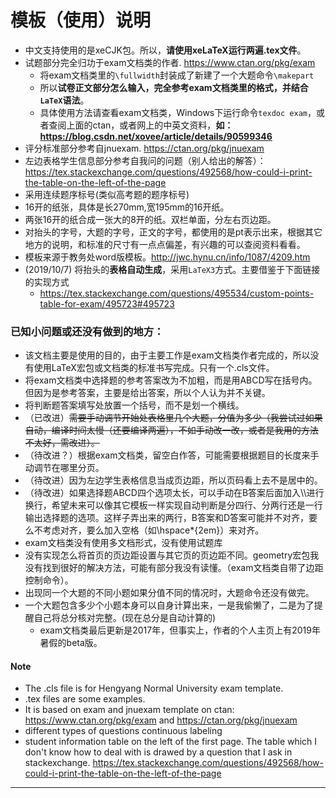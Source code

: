# 模板（使用）说明
- 中文支持使用的是xeCJK包。所以，**请使用xeLaTeX运行两遍.tex文件**。
- 试题部分完全归功于exam文档类的作者. https://www.ctan.org/pkg/exam
  - 将exam文档类里的```\fullwidth```封装成了新建了一个大题命令```\makepart```
  - 所以**试卷正文部分怎么输入，完全参考exam文档类里的格式，并结合```LaTeX```语法**。
  - 具体使用方法请查看exam文档类，Windows下运行命令```texdoc exam```，或者查阅上面的ctan，或者网上的中英文资料，**如：https://blog.csdn.net/xovee/article/details/90599346**
- 评分标准部分参考自jnuexam. https://ctan.org/pkg/jnuexam
- 左边表格学生信息部分参考自我问的问题（别人给出的解答）： https://tex.stackexchange.com/questions/492568/how-could-i-print-the-table-on-the-left-of-the-page
- 采用连续题序标号(类似高考题的题序标号)
- 16开的纸张，具体是长270mm,宽195mm的16开纸。
- 两张16开的纸合成一张大的8开的纸。双栏单面，分左右页边距。
- 对抬头的字号，大题的字号，正文的字号，都使用的是pt表示出来，根据其它地方的说明，和标准的尺寸有一点点偏差，有兴趣的可以查阅资料看看。
- 模板来源于教务处word版模板。http://jwc.hynu.cn/info/1087/4209.htm
- (2019/10/7) 将抬头的**表格自动生成**，采用`LaTeX3`方式。主要借鉴于下面链接的实现方式
  - https://tex.stackexchange.com/questions/495534/custom-points-table-for-exam/495723#495723
 

### 已知小问题或还没有做到的地方：
- 该文档主要是使用的目的，由于主要工作是exam文档类作者完成的，所以没有使用LaTeX宏包或文档类的标准书写完成。只有一个.cls文件。
- 将exam文档类中选择题的参考答案改为不加粗，而是用ABCD写在括号内。但因为是参考答案，主要是给出答案，所以个人认为并不关键。
- 将判断题答案填写处放置一个括号，而不是划一个横线。
- （已改进）~~需要手动调节开始处表格里几个大题，分值为多少（我尝试过如果自动，编译时间太慢（还要编译两遍），不如手动改一改，或者是我用的方法不太好，需改进）。~~
- （待改进？）根据exam文档类，留空白作答，可能需要根据题目的长度来手动调节在哪里分页。
- （待改进）因为左边学生表格信息当成页边距，所以页码看上去不是居中的。
- （待改进）如果选择题ABCD四个选项太长，可以手动在B答案后面加入\\\进行换行，希望未来可以像其它模板一样实现自动判断是分四行、分两行还是一行输出选择题的选项。这样子弄出来的两行，B答案和D答案可能并不对齐，要么不考虑对齐，要么加入空格（如\hspace*{2em}）来对齐。
- exam文档类没有使用多文档形式，没有使用试题库
- 没有实现怎么将首页的页边距设置与其它页的页边距不同。geometry宏包我没有找到很好的解决方法，可能有部分我没有读懂。（exam文档类自带了边距控制命令）。
- 出现同一个大题的不同小题如果分值不同的情况时，大题命令还没有做完。
- 一个大题包含多少个小题本身可以自身计算出来，一是我偷懒了，二是为了提醒自己将总分核对完整。(现在总分是自动计算的)
  - exam文档类最后更新是2017年，但事实上，作者的个人主页上有2019年暑假的beta版。
#### Note
- The .cls file is for Hengyang Normal University exam template.
- .tex files are some examples.
- It is based on exam and jnuexam template on ctan: https://www.ctan.org/pkg/exam and https://ctan.org/pkg/jnuexam
- different types of questions continuous labeling
- student information table on the left of the first page. The table which I don't know how to deal with is drawed by a question that I ask in stackexchange. https://tex.stackexchange.com/questions/492568/how-could-i-print-the-table-on-the-left-of-the-page
---
